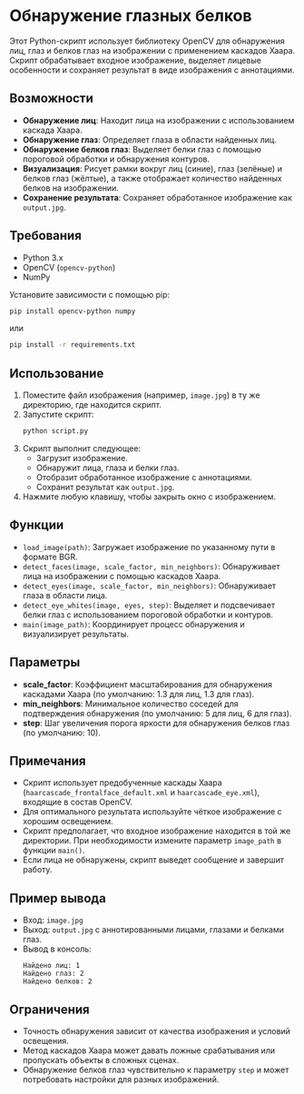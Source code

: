 # Обнаружение глазных белков

Этот Python-скрипт использует библиотеку OpenCV для обнаружения лиц, глаз и белков глаз на изображении с применением каскадов Хаара. Скрипт обрабатывает входное изображение, выделяет лицевые особенности и сохраняет результат в виде изображения с аннотациями.

## Возможности
- **Обнаружение лиц**: Находит лица на изображении с использованием каскада Хаара.
- **Обнаружение глаз**: Определяет глаза в области найденных лиц.
- **Обнаружение белков глаз**: Выделяет белки глаз с помощью пороговой обработки и обнаружения контуров.
- **Визуализация**: Рисует рамки вокруг лиц (синие), глаз (зелёные) и белков глаз (жёлтые), а также отображает количество найденных белков на изображении.
- **Сохранение результата**: Сохраняет обработанное изображение как `output.jpg`.

## Требования
- Python 3.x
- OpenCV (`opencv-python`)
- NumPy

Установите зависимости с помощью pip:
```bash
pip install opencv-python numpy
```
или
```bash
pip install -r requirements.txt
```

## Использование
1. Поместите файл изображения (например, `image.jpg`) в ту же директорию, где находится скрипт.
2. Запустите скрипт:
   ```bash
   python script.py
   ```
3. Скрипт выполнит следующее:
   - Загрузит изображение.
   - Обнаружит лица, глаза и белки глаз.
   - Отобразит обработанное изображение с аннотациями.
   - Сохранит результат как `output.jpg`.
4. Нажмите любую клавишу, чтобы закрыть окно с изображением.

## Функции
- `load_image(path)`: Загружает изображение по указанному пути в формате BGR.
- `detect_faces(image, scale_factor, min_neighbors)`: Обнаруживает лица на изображении с помощью каскадов Хаара.
- `detect_eyes(image, scale_factor, min_neighbors)`: Обнаруживает глаза в области лица.
- `detect_eye_whites(image, eyes, step)`: Выделяет и подсвечивает белки глаз с использованием пороговой обработки и контуров.
- `main(image_path)`: Координирует процесс обнаружения и визуализирует результаты.

## Параметры
- **scale_factor**: Коэффициент масштабирования для обнаружения каскадами Хаара (по умолчанию: 1.3 для лиц, 1.3 для глаз).
- **min_neighbors**: Минимальное количество соседей для подтверждения обнаружения (по умолчанию: 5 для лиц, 6 для глаз).
- **step**: Шаг увеличения порога яркости для обнаружения белков глаз (по умолчанию: 10).

## Примечания
- Скрипт использует предобученные каскады Хаара (`haarcascade_frontalface_default.xml` и `haarcascade_eye.xml`), входящие в состав OpenCV.
- Для оптимального результата используйте чёткое изображение с хорошим освещением.
- Скрипт предполагает, что входное изображение находится в той же директории. При необходимости измените параметр `image_path` в функции `main()`.
- Если лица не обнаружены, скрипт выведет сообщение и завершит работу.

## Пример вывода
- Вход: `image.jpg`
- Выход: `output.jpg` с аннотированными лицами, глазами и белками глаз.
- Вывод в консоль:
  ```
  Найдено лиц: 1
  Найдено глаз: 2
  Найдено белков: 2
  ```

## Ограничения
- Точность обнаружения зависит от качества изображения и условий освещения.
- Метод каскадов Хаара может давать ложные срабатывания или пропускать объекты в сложных сценах.
- Обнаружение белков глаз чувствительно к параметру `step` и может потребовать настройки для разных изображений.
